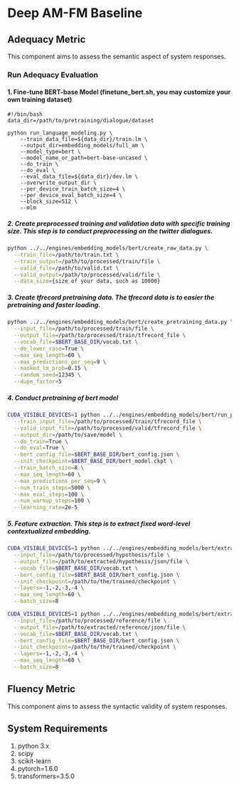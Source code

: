 # Deep AM-FM Baseline

## Adequacy Metric

This component aims to assess the semantic aspect of system responses.

### Run Adequacy Evaluation

#### 1. Fine-tune BERT-base Model (finetune_bert.sh, you may customize your own training dataset)
```
#!/bin/bash                                                                                                                                                                                                    
data_dir=/path/to/pretraining/dialogue/dataset

python run_language_modeling.py \
	--train_data_file=${data_dir}/train.lm \
	--output_dir=embedding_models/full_am \
	--model_type=bert \
	--model_name_or_path=bert-base-uncased \
	--do_train \
	--do_eval \
	--eval_data_file=${data_dir}/dev.lm \
	--overwrite_output_dir \
	--per_device_train_batch_size=4 \
	--per_device_eval_batch_size=4 \
	--block_size=512 \
	--mlm
```

##### 2. Create preprocessed training and validation data with specific training size. This step is to conduct preprocessing on the twitter dialogues.
```bash
python ../../engines/embedding_models/bert/create_raw_data.py \
  --train_file=/path/to/train.txt \
  --train_output=/path/to/processed/train/file \
  --valid_file=/path/to/valid.txt \
  --valid_output=/path/to/processed/valid/file \
  --data_size={size of your data, such as 10000}
```

##### 3. Create tfrecord pretraining data. The tfrecord data is to easier the pretraining and faster loading. 
```bash
python ../../engines/embedding_models/bert/create_pretraining_data.py \
  --input_file=/path/to/processed/train/file \
  --output_file=/path/to/processed/train/tfrecord_file \
  --vocab_file=$BERT_BASE_DIR/vocab.txt \
  --do_lower_case=True \
  --max_seq_length=60 \
  --max_predictions_per_seq=9 \
  --masked_lm_prob=0.15 \
  --random_seed=12345 \
  --dupe_factor=5
```

##### 4. Conduct pretraining of bert model
```bash
CUDA_VISIBLE_DEVICES=1 python ../../engines/embedding_models/bert/run_pretraining.py \
  --train_input_file=/path/to/processed/train/tfrecord_file \
  --valid_input_file=/path/to/processed/valid/tfrecord_file \
  --output_dir=/path/to/save/model \
  --do_train=True \
  --do_eval=True \
  --bert_config_file=$BERT_BASE_DIR/bert_config.json \
  --init_checkpoint=$BERT_BASE_DIR/bert_model.ckpt \
  --train_batch_size=8 \
  --max_seq_length=60 \
  --max_predictions_per_seq=9 \
  --num_train_steps=5000 \
  --max_eval_steps=100 \
  --num_warmup_steps=100 \
  --learning_rate=2e-5
```

##### 5. Feature extraction. This step is to extract fixed word-level contextualized embedding.
```bash
CUDA_VISIBLE_DEVICES=1 python ../../engines/embedding_models/bert/extract_features.py \
  --input_file=/path/to/processed/hypothesis/file \
  --output_file=/path/to/extracted/hypothesis/json/file \
  --vocab_file=$BERT_BASE_DIR/vocab.txt \
  --bert_config_file=$BERT_BASE_DIR/bert_config.json \
  --init_checkpoint=/path/to/the/trained/checkpoint \
  --layers=-1,-2,-3,-4 \
  --max_seq_length=60 \
  --batch_size=8
```
```bash
CUDA_VISIBLE_DEVICES=1 python ../../engines/embedding_models/bert/extract_features.py \
  --input_file=/path/to/processed/reference/file \
  --output_file=/path/to/extracted/reference/json/file \
  --vocab_file=$BERT_BASE_DIR/vocab.txt \
  --bert_config_file=$BERT_BASE_DIR/bert_config.json \
  --init_checkpoint=/path/to/the/trained/checkpoint \
  --layers=-1,-2,-3,-4 \
  --max_seq_length=60 \
  --batch_size=8
```

## Fluency Metric

This component aims to assess the syntactic validity of system responses.

## System Requirements

1. python 3.x
2. scipy
3. scikit-learn
4. pytorch=1.6.0
5. transformers=3.5.0
